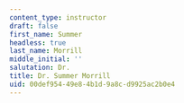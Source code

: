 ```yaml
---
content_type: instructor
draft: false
first_name: Summer
headless: true
last_name: Morrill
middle_initial: ''
salutation: Dr.
title: Dr. Summer Morrill
uid: 00def954-49e8-4b1d-9a8c-d9925ac2b0e4
---
```

